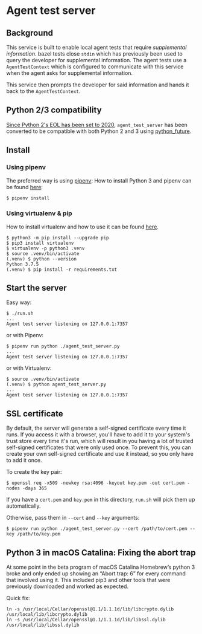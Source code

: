 # Agent test server

## Background
This service is built to enable local agent tests that require *supplemental information*.  bazel tests close `stdin` which has previously been used to query the developer for supplemental information.
The agent tests use a `AgentTestContext` which is configured to communicate with this service when the agent asks for supplemental information.

This service then prompts the developer for said information and hands it back to the `AgentTestContext`.

## Python 2/3 compatibility
[Since Python 2's EOL has been set to 2020][python_eol], `agent_test_server` has been converted to be compatible with both Python 2 and 3 using [python_future].
 
## Install
### Using pipenv
The preferred way is using [pipenv]: 
How to install Python 3 and pipenv can be found [here][python3]:

```bash
$ pipenv install
```

### Using virtualenv & pip
How to install virtualenv and how to use it can be found [here][virtualenv].

```
$ python3 -m pip install --upgrade pip
$ pip3 install virtualenv
$ virtualenv -p python3 .venv
$ source .venv/bin/activate
(.venv) $ python --version
Python 3.7.5
(.venv) $ pip install -r requirements.txt
```

## Start the server
Easy way:
```
$ ./run.sh
...
Agent test server listening on 127.0.0.1:7357
```

or with Pipenv:
```
$ pipenv run python ./agent_test_server.py
...
Agent test server listening on 127.0.0.1:7357
```

or with Virtualenv:
```
$ source .venv/bin/activate
(.venv) $ python agent_test_server.py
...
Agent test server listening on 127.0.0.1:7357
```

[python3]: https://github.com/LambdaSchool/CS-Wiki/wiki/Installing-Python-3-and-pipenv
[python_eol]: https://pythonclock.org/
[python_future]: https://python-future.org/
[pipenv]: https://github.com/pypa/pipenv
[virtualenv]: https://help.dreamhost.com/hc/en-us/articles/115000695551-Installing-and-using-virtualenv-with-Python-3


## SSL certificate

By default, the server will generate a self-signed certificate every time it runs.
If you access it with a browser, you'll have to add it to your system's trust store every time it's run, which will result in you having a lot of trusted self-signed certificates that were only used once.
To prevent this, you can create your own self-signed certificate and use it instead, so you only have to add it once.

To create the key pair:
```
$ openssl req -x509 -newkey rsa:4096 -keyout key.pem -out cert.pem -nodes -days 365
````

If you have a `cert.pem` and `key.pem` in this directory, `run.sh` will pick them up automatically.

Otherwise, pass them in `--cert` and `--key` arguments:
```
$ pipenv run python ./agent_test_server.py --cert /path/to/cert.pem --key /path/to/key.pem
```

## Python 3 in macOS Catalina: Fixing the abort trap
At some point in the beta program of macOS Catalina Homebrew’s python 3 broke and only ended up showing an 
“Abort trap: 6” for every command that involved using it. This included pip3 and other tools that were previously 
downloaded and worked as expected.

Quick fix:

```
ln -s /usr/local/Cellar/openssl@1.1/1.1.1d/lib/libcrypto.dylib /usr/local/lib/libcrypto.dylib
ln -s /usr/local/Cellar/openssl@1.1/1.1.1d/lib/libssl.dylib /usr/local/lib/libssl.dylib
```